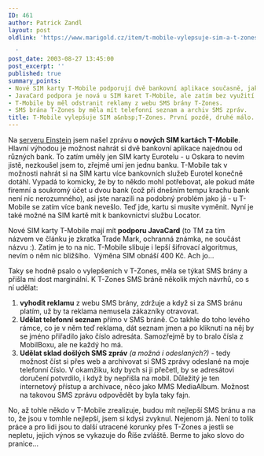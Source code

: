 ```yaml
---
ID: 461
author: Patrick Zandl
layout: post
oldlink: 'https://www.marigold.cz/item/t-mobile-vylepsuje-sim-a-t-zones-prvni-pozde-druhe-malo

  '
post_date: 2003-08-27 13:45:00
post_excerpt: ''
published: true
summary_points:
- Nové SIM karty T-Mobile podporují dvě bankovní aplikace současně, jako Eurotel.
- JavaCard podpora je nová u SIM karet T-Mobile, ale zatím bez využití.
- T-Mobile by měl odstranit reklamy z webu SMS brány T-Zones.
- SMS brána T-Zones by měla mít telefonní seznam a archiv SMS zpráv.
title: T-Mobile vylepšuje SIM a&nbsp;T-Zones. První pozdě, druhé málo.
---
```


<p>
Na <A href="http://www.einstein.cz/aktuality/?id=153" target=_blank>serveru Einstein</A> jsem našel zprávu <STRONG>o nových SIM kartách T-Mobile</STRONG>. Hlavní výhodou je možnost nahrát si dvě bankovní aplikace najednou od různých bank. To zatím uměly jen SIM karty Eurotelu - u Oskara to nevím jistě, nezkoušel jsem to, zřejmě umí jen jednu banku. T-Mobile tak v možnosti nahrát si na SIM kartu více bankovních služeb Eurotel konečně dotáhl. Vypadá to komicky, že by to někdo mohl potřebovat, ale pokud máte firemní a soukromý účet u dvou bank (což při dnešním tempu krachu bank není nic nerozumného), asi jste narazili na podobný problém jako já - u T-Mobile se zatím více bank nevešlo. Teď jde, kartu si musíte vyměnit. Nyní je také možné na SIM kartě mít k bankovnictví službu Locator.</p>

<p>
Nové SIM karty T-Mobile mají mít <STRONG>podporu JavaCard</STRONG> (to TM za tím názvem&#160;ve článku&#160;je zkratka Trade Mark, ochranná známka, ne součást názvu :). Zatím je to na nic. T-Mobile slibuje i lepší šifrovací algoritmus, nevím o něm nic&#160;bližšího. &#160;Výměna SIM obnáší 400 Kč. Ach jo...</p>

<p>
Taky se hodně psalo o vylepšeních v T-Zones, měla se týkat SMS brány a přišla mi dost marginální. K T-Zones SMS bráně několik mých návrhů, co s ní udělat:</p>

<OL>
<LI><STRONG>vyhodit reklamu</STRONG> z webu SMS brány, zdržuje a když si za SMS bránu platím, už by ta reklama nemusela zákazníky otravovat. </LI>
<LI><STRONG>Udělat telefonní seznam</STRONG> přímo v SMS bráně. Co takhle do toho levého rámce, co je v něm teď reklama, dát seznam jmen a po kliknutí na něj by se jméno přiřadilo jako číslo adresáta. Samozřejmě by to bralo čísla z MobilBoxu, ale ne každý ho má. </LI>
<LI><STRONG>Udělat sklad došlých SMS zpráv</STRONG> <EM>(a možná i odeslaných?)</EM>&#160;- tedy možnost číst si přes web a archivovat si SMS zprávy odeslané na moje telefonní číslo. V okamžiku, kdy bych si ji přečetl, by se adresátovi doručení potvrdilo, i když by nepřišla na mobil. Důležitý je ten internetový přístup a archivace, něco jako MMS MediaAlbum. Možnost na takovou SMS zprávu odpovědět by byla taky fajn.</LI></OL>
<p>
No, až tohle někdo v T-Mobile zrealizuje, budou mít nejlepší SMS bránu a na to, že jsou v tomhle nejlepší, jsem si kdysi zvyknul. Nejenom já. Není to tolik práce a pro lidi jsou to další utracené korunky přes T-Zones a jestli se nepletu, jejich výnos se vykazuje do Říše zvláště. Berme to jako slovo do pranice...</p>